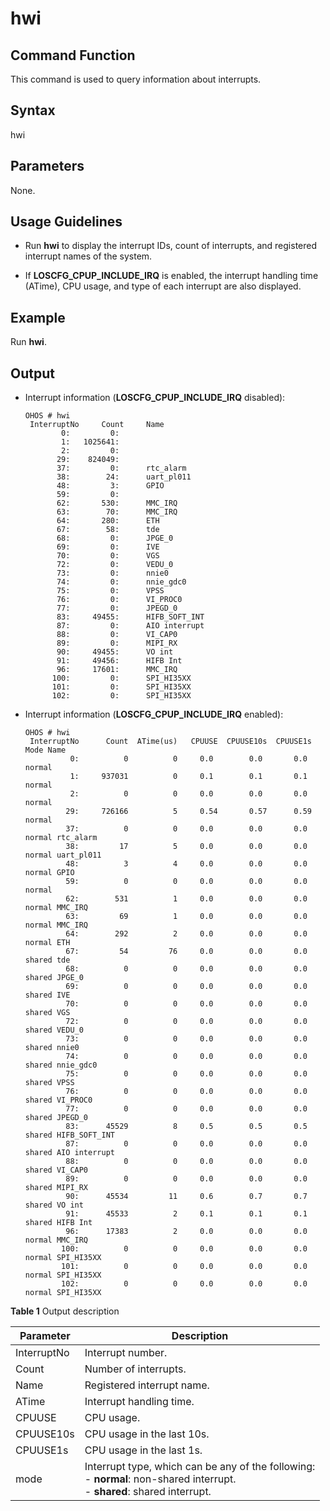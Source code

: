 # hwi


## Command Function

This command is used to query information about interrupts.


## Syntax

hwi


## Parameters

None.


## Usage Guidelines

- Run **hwi** to display the interrupt IDs, count of interrupts, and registered interrupt names of the system.

- If **LOSCFG_CPUP_INCLUDE_IRQ** is enabled, the interrupt handling time (ATime), CPU usage, and type of each interrupt are also displayed.


## Example

Run **hwi**.


## Output

- Interrupt information (**LOSCFG_CPUP_INCLUDE_IRQ** disabled):
  
  ```
  OHOS # hwi
   InterruptNo     Count     Name
          0:         0:
          1:   1025641:
          2:         0:
         29:    824049:
         37:         0:      rtc_alarm
         38:        24:      uart_pl011
         48:         3:      GPIO
         59:         0:
         62:       530:      MMC_IRQ
         63:        70:      MMC_IRQ
         64:       280:      ETH
         67:        58:      tde
         68:         0:      JPGE_0
         69:         0:      IVE
         70:         0:      VGS
         72:         0:      VEDU_0
         73:         0:      nnie0
         74:         0:      nnie_gdc0
         75:         0:      VPSS
         76:         0:      VI_PROC0
         77:         0:      JPEGD_0
         83:     49455:      HIFB_SOFT_INT
         87:         0:      AIO interrupt
         88:         0:      VI_CAP0
         89:         0:      MIPI_RX
         90:     49455:      VO int
         91:     49456:      HIFB Int
         96:     17601:      MMC_IRQ
        100:         0:      SPI_HI35XX
        101:         0:      SPI_HI35XX
        102:         0:      SPI_HI35XX
  ```

- Interrupt information (**LOSCFG_CPUP_INCLUDE_IRQ** enabled):
  
  ```
  OHOS # hwi
   InterruptNo      Count  ATime(us)   CPUUSE  CPUUSE10s  CPUUSE1s   Mode Name
            0:          0          0     0.0        0.0       0.0  normal
            1:     937031          0     0.1        0.1       0.1  normal
            2:          0          0     0.0        0.0       0.0  normal
           29:     726166          5     0.54       0.57      0.59 normal
           37:          0          0     0.0        0.0       0.0  normal rtc_alarm
           38:         17          5     0.0        0.0       0.0  normal uart_pl011
           48:          3          4     0.0        0.0       0.0  normal GPIO
           59:          0          0     0.0        0.0       0.0  normal
           62:        531          1     0.0        0.0       0.0  normal MMC_IRQ
           63:         69          1     0.0        0.0       0.0  normal MMC_IRQ
           64:        292          2     0.0        0.0       0.0  normal ETH
           67:         54         76     0.0        0.0       0.0  shared tde
           68:          0          0     0.0        0.0       0.0  shared JPGE_0
           69:          0          0     0.0        0.0       0.0  shared IVE
           70:          0          0     0.0        0.0       0.0  shared VGS
           72:          0          0     0.0        0.0       0.0  shared VEDU_0
           73:          0          0     0.0        0.0       0.0  shared nnie0
           74:          0          0     0.0        0.0       0.0  shared nnie_gdc0
           75:          0          0     0.0        0.0       0.0  shared VPSS
           76:          0          0     0.0        0.0       0.0  shared VI_PROC0
           77:          0          0     0.0        0.0       0.0  shared JPEGD_0
           83:      45529          8     0.5        0.5       0.5  shared HIFB_SOFT_INT
           87:          0          0     0.0        0.0       0.0  shared AIO interrupt
           88:          0          0     0.0        0.0       0.0  shared VI_CAP0
           89:          0          0     0.0        0.0       0.0  shared MIPI_RX
           90:      45534         11     0.6        0.7       0.7  shared VO int
           91:      45533          2     0.1        0.1       0.1  shared HIFB Int
           96:      17383          2     0.0        0.0       0.0  normal MMC_IRQ
          100:          0          0     0.0        0.0       0.0  normal SPI_HI35XX
          101:          0          0     0.0        0.0       0.0  normal SPI_HI35XX
          102:          0          0     0.0        0.0       0.0  normal SPI_HI35XX
  ```

**Table 1** Output description

| Parameter| Description|
| -------- | -------- |
| InterruptNo | Interrupt number.|
| Count | Number of interrupts.|
| Name | Registered interrupt name.|
| ATime | Interrupt handling time.|
| CPUUSE | CPU usage.|
| CPUUSE10s | CPU usage in the last 10s.|
| CPUUSE1s | CPU usage in the last 1s.|
| mode | Interrupt type, which can be any of the following:<br>- **normal**:   non-shared interrupt.<br>- **shared**: shared interrupt.|
